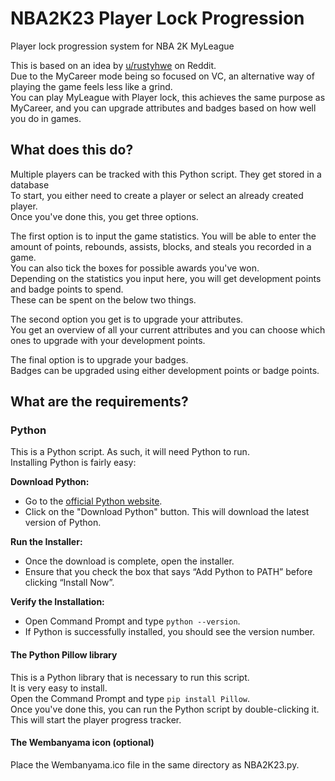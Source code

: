 # NBA2K23 Player Lock Progression
Player lock progression system for NBA 2K MyLeague

This is based on an idea by [u/rustyhwe](https://www.reddit.com/r/NBA2k/comments/xl11pq/player_lock_progression_system "u/rustyhwe") on Reddit.  
Due to the MyCareer mode being so focused on VC, an alternative way of playing the game feels less like a grind.  
You can play MyLeague with Player lock, this achieves the same purpose as MyCareer, and you can upgrade attributes and badges based on how well you do in games.  

## What does this do?
Multiple players can be tracked with this Python script. They get stored in a database  
To start, you either need to create a player or select an already created player.  
Once you've done this, you get three options.  

The first option is to input the game statistics. You will be able to enter the amount of points, rebounds, assists, blocks, and steals you recorded in a game.  
You can also tick the boxes for possible awards you've won.  
Depending on the statistics you input here, you will get development points and badge points to spend.  
These can be spent on the below two things.  

The second option you get is to upgrade your attributes.  
You get an overview of all your current attributes and you can choose which ones to upgrade with your development points.  

The final option is to upgrade your badges.  
Badges can be upgraded using either development points or badge points.  

## What are the requirements?
### Python
This is a Python script. As such, it will need Python to run.  
Installing Python is fairly easy:  

**Download Python:**  
- Go to the [official Python website](https://www.python.org/downloads/).
- Click on the "Download Python" button. This will download the latest version of Python.

**Run the Installer:**  
- Once the download is complete, open the installer.
- Ensure that you check the box that says “Add Python to PATH” before clicking “Install Now”.

**Verify the Installation:**  
- Open Command Prompt and type `python --version`.
- If Python is successfully installed, you should see the version number.

#### The Python Pillow library
This is a Python library that is necessary to run this script.  
It is very easy to install.  
Open the Command Prompt and type `pip install Pillow`.  
Once you've done this, you can run the Python script by double-clicking it.  
This will start the player progress tracker.  

#### The Wembanyama icon (optional)
Place the Wembanyama.ico file in the same directory as NBA2K23.py.
